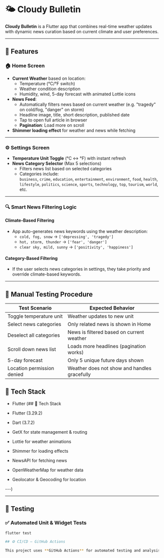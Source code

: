 # 🌤️ Cloudy Bulletin

**Cloudy Bulletin** is a Flutter app that combines real-time weather updates with dynamic news curation based on current climate and user preferences.

---

## 🚀 Features

### 🏠 Home Screen
- **Current Weather** based on location:
  - Temperature (°C/°F switch)
  - Weather condition description
  - Humidity, wind, 5-day forecast with animated Lottie icons
- **News Feed**:
  - Automatically filters news based on current weather (e.g. "tragedy" on cold/fog, "danger" on storm)
  - Headline image, title, short description, published date
  - Tap to open full article in browser
  - **Pagination**: Load more on scroll
- **Shimmer loading effect** for weather and news while fetching

---

### ⚙️ Settings Screen
- **Temperature Unit Toggle** (°C ↔ °F) with instant refresh
- **News Category Selector** (Max 5 selections)
  - Filters news list based on selected categories
  - Categories include:  
    `business`, `crime`, `education`, `entertainment`, `environment`, `food`, `health`, `lifestyle`, `politics`, `science`, `sports`, `technology`, `top`, `tourism`, `world`, etc.

---

### 🔍 Smart News Filtering Logic

#### Climate-Based Filtering
- App auto-generates news keywords using the weather description:
  - `cold, fog, snow` → `['depressing', 'tragedy']`
  - `hot, storm, thunder` → `['fear', 'danger']`
  - `clear sky, mild, sunny` → `['positivity', 'happiness']`

#### Category-Based Filtering
- If the user selects news categories in settings, they take priority and override climate-based keywords.

---

## 🧪 Manual Testing Procedure

| Test Scenario                       | Expected Behavior                                              |
|------------------------------------|----------------------------------------------------------------|
| Toggle temperature unit            | Weather updates to new unit                         |
| Select news categories             | Only related news is shown in Home                            |
| Deselect all categories            | News is filtered based on current weather                     |
| Scroll down news list              | Loads more headlines (pagination works)                       |
| 5-day forecast                     | Only 5 unique future days shown                               |
| Location permission denied         | Weather does not show and handles gracefully                  |


## 🧱 Tech Stack

- Flutter (## 🧱 Tech Stack

- Flutter (3.29.2)
- Dart (3.7.2)
- GetX for state management & routing
- Lottie for weather animations
- Shimmer for loading effects
- NewsAPI for fetching news
- OpenWeatherMap for weather data
- Geolocator & Geocoding for location

---)

---

## 🧪 Testing

### ✅ Automated Unit & Widget Tests

```bash
flutter test

## ⚙️ CI/CD – GitHub Actions

This project uses **GitHub Actions** for automated testing and analysis.
